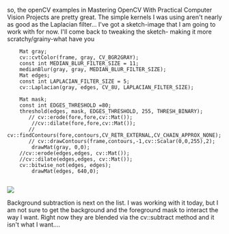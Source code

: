 so, the openCV examples in Mastering OpenCV With Practical Computer Vision Projects are pretty great. 
The simple kernels I was using aren't nearly as good as the Laplacian filter... 
I've got a sketch-image that I am going to work with for now.  I'll come back to tweaking the 
sketch- making it more scratchy/grainy-what have you

```
    Mat gray;
    cv::cvtColor(frame, gray, CV_BGR2GRAY);
    const int MEDIAN_BLUR_FILTER_SIZE = 11;
    medianBlur(gray, gray, MEDIAN_BLUR_FILTER_SIZE);
    Mat edges;
    const int LAPLACIAN_FILTER_SIZE = 5;
    cv::Laplacian(gray, edges, CV_8U, LAPLACIAN_FILTER_SIZE);
    
    Mat mask;
    const int EDGES_THRESHOLD =80;
    threshold(edges, mask, EDGES_THRESHOLD, 255, THRESH_BINARY);
       // cv::erode(fore,fore,cv::Mat());
        //cv::dilate(fore,fore,cv::Mat());
       // cv::findContours(fore,contours,CV_RETR_EXTERNAL,CV_CHAIN_APPROX_NONE);
       // cv::drawContours(frame,contours,-1,cv::Scalar(0,0,255),2);
        drawMat(gray, 0,0);
    //cv::erode(edges,edges, cv::Mat());
    //cv::dilate(edges,edges, cv::Mat());
    cv::bitwise_not(edges, edges);
        drawMat(edges, 640,0);
        
```    

![](https://raw.github.com/cindyloo/devart-template/master/project_images/laplacian2.jpg)

Background subtraction is next on the list.  I was working with it today, but I am not sure
to get the background and the foreground mask to interact the way I want.  Right now they are blended
via the cv::subtract method and it isn't what I want....
